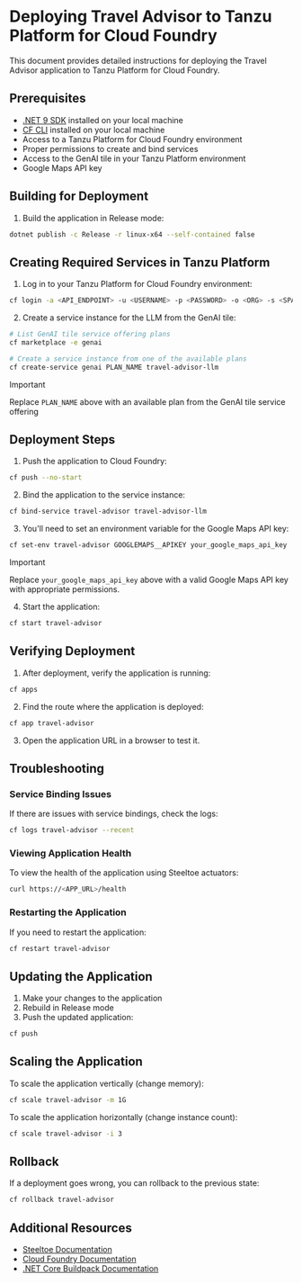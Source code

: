 # Deploying Travel Advisor to Tanzu Platform for Cloud Foundry

This document provides detailed instructions for deploying the Travel Advisor application to Tanzu Platform for Cloud Foundry.

## Prerequisites

- [.NET 9 SDK](https://dotnet.microsoft.com/download/dotnet/9.0) installed on your local machine
- [CF CLI](https://docs.cloudfoundry.org/cf-cli/install-go-cli.html) installed on your local machine
- Access to a Tanzu Platform for Cloud Foundry environment
- Proper permissions to create and bind services
- Access to the GenAI tile in your Tanzu Platform environment
- Google Maps API key

## Building for Deployment

1. Build the application in Release mode:

```bash
dotnet publish -c Release -r linux-x64 --self-contained false
```

## Creating Required Services in Tanzu Platform

1. Log in to your Tanzu Platform for Cloud Foundry environment:

```bash
cf login -a <API_ENDPOINT> -u <USERNAME> -p <PASSWORD> -o <ORG> -s <SPACE>
```

2. Create a service instance for the LLM from the GenAI tile:

```bash
# List GenAI tile service offering plans
cf marketplace -e genai

# Create a service instance from one of the available plans
cf create-service genai PLAN_NAME travel-advisor-llm
```

> [!IMPORTANT]
> Replace `PLAN_NAME` above with an available plan from the GenAI tile service offering

## Deployment Steps

1. Push the application to Cloud Foundry:

```bash
cf push --no-start
```

2. Bind the application to the service instance:

```bash
cf bind-service travel-advisor travel-advisor-llm
```

3. You'll need to set an environment variable for the Google Maps API key:

```bash
cf set-env travel-advisor GOOGLEMAPS__APIKEY your_google_maps_api_key
```

> [!IMPORTANT]
> Replace `your_google_maps_api_key` above with a valid Google Maps API key with appropriate permissions.

4. Start the application:

```bash
cf start travel-advisor
```

## Verifying Deployment

1. After deployment, verify the application is running:

```bash
cf apps
```

2. Find the route where the application is deployed:

```bash
cf app travel-advisor
```

3. Open the application URL in a browser to test it.

## Troubleshooting

### Service Binding Issues

If there are issues with service bindings, check the logs:

```bash
cf logs travel-advisor --recent
```

### Viewing Application Health

To view the health of the application using Steeltoe actuators:

```bash
curl https://<APP_URL>/health
```

### Restarting the Application

If you need to restart the application:

```bash
cf restart travel-advisor
```

## Updating the Application

1. Make your changes to the application
2. Rebuild in Release mode
3. Push the updated application:

```bash
cf push
```

## Scaling the Application

To scale the application vertically (change memory):

```bash
cf scale travel-advisor -m 1G
```

To scale the application horizontally (change instance count):

```bash
cf scale travel-advisor -i 3
```

## Rollback

If a deployment goes wrong, you can rollback to the previous state:

```bash
cf rollback travel-advisor
```

## Additional Resources

- [Steeltoe Documentation](https://docs.steeltoe.io)
- [Cloud Foundry Documentation](https://docs.cloudfoundry.org)
- [.NET Core Buildpack Documentation](https://docs.cloudfoundry.org/buildpacks/dotnet-core/index.html)
